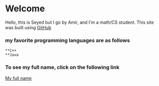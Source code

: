 # Welcome

Hello, this is Seyed but I go by Amir, and I'm a math/CS student.
This site was built using [GitHub](https://pages.github.com/)

### my favorite programming languages are as follows
```
**C++
**Java
```

### To see my full name, click on the following link
[My full name](README.md)



